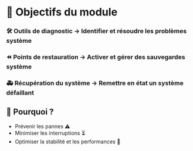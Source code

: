 # **🎯 Objectifs du module**


### **🛠️ Outils de diagnostic** → Identifier et résoudre les problèmes système



### **⏪ Points de restauration** → Activer et gérer des sauvegardes système



### **🚑 Récupération du système** → Remettre en état un système défaillant



## 🎯 **Pourquoi ?**

- Prévenir les pannes ⚠️
- Minimiser les interruptions ⏳
- Optimiser la stabilité et les performances 🚀

